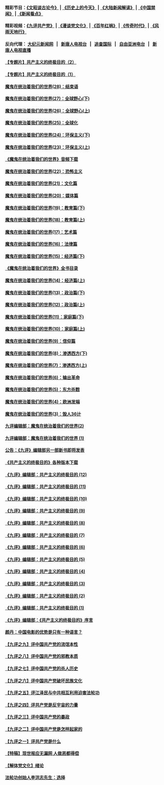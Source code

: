 #### 精彩节目：[《文昭谈古论今》](http://155.138.205.71/wenzhao) | [《历史上的今天》](http://155.138.205.71/today-in-history) | [《大陆新闻解读》](http://155.138.205.71/ntdtv-comedy) | [《中国禁闻》](http://155.138.205.71/ntdtv-news) | [《新闻看点》](http://155.138.205.71/news-insight) 

 #### 精彩视频：[《九评共产党》](http://155.138.205.71:10000/videos/jiuping) | [《漫谈党文化》](http://155.138.205.71:10000/videos/mtdwh) | [《百年红祸》](http://155.138.205.71:10000/videos/bnhh) | [《传奇时代》](http://155.138.205.71:10000/videos/legend) | [《风雨天地行》](http://155.138.205.71:10000/videos/fytdx) 

 #### 反向代理： [大纪元新闻网](http://155.138.205.71:10080/) &nbsp;&nbsp;|&nbsp;&nbsp; [新唐人电视台](http://155.138.205.71:8000/) &nbsp;&nbsp;|&nbsp;&nbsp; [追查国际](http://155.138.205.71:10010/) &nbsp;&nbsp;|&nbsp;&nbsp; [自由亚洲电台](http://155.138.205.71:9800/) &nbsp;&nbsp;|&nbsp;&nbsp; [新唐人电视直播](http://155.138.205.71/) 

#### [【专题片】共产主义的终极目的（2）](../pages/nsc422/n11061941.md?t=02252137) 

#### [【专题片】共产主义的终极目的（1）](../pages/nsc422/n11047728.md?t=02252137) 

#### [魔鬼在统治着我们的世界(28)：结束语](../pages/nsc422/n10936246.md?t=02252137) 

#### [魔鬼在统治着我们的世界(27)：全球野心(下)](../pages/nsc422/n10928319.md?t=02252137) 

#### [魔鬼在统治着我们的世界(26)：全球野心(上)](../pages/nsc422/n10900318.md?t=02252137) 

#### [魔鬼在统治着我们的世界(25)：全球化](../pages/nsc422/n10788205.md?t=02252137) 

#### [魔鬼在统治着我们的世界(24)：环保主义(下)](../pages/nsc422/n10695307.md?t=02252137) 

#### [魔鬼在统治着我们的世界(23)：环保主义(上)](../pages/nsc422/n10688613.md?t=02252137) 

#### [《魔鬼在统治着我们的世界》音频下载](../pages/nsc422/n10635553.md?t=02252137) 

#### [魔鬼在统治着我们的世界(22)：恐怖主义](../pages/nsc422/n10614727.md?t=02252137) 

#### [魔鬼在统治着我们的世界(21)：文化篇](../pages/nsc422/n10597706.md?t=02252137) 

#### [魔鬼在统治着我们的世界(20)：媒体篇](../pages/nsc422/n10586579.md?t=02252137) 

#### [魔鬼在统治着我们的世界(19)：教育篇(下)](../pages/nsc422/n10564808.md?t=02252137) 

#### [魔鬼在统治着我们的世界(18)：教育篇(上)](../pages/nsc422/n10526970.md?t=02252137) 

#### [魔鬼在统治着我们的世界(17)：艺术篇](../pages/nsc422/n10499093.md?t=02252137) 

#### [魔鬼在统治着我们的世界(16)：法律篇](../pages/nsc422/n10485969.md?t=02252137) 

#### [魔鬼在统治着我们的世界(15)：经济篇(下)](../pages/nsc422/n10469975.md?t=02252137) 

#### [《魔鬼在统治着我们的世界》全书目录](../pages/nsc422/n10464261.md?t=02252137) 

#### [魔鬼在统治着我们的世界(14)：经济篇(上)](../pages/nsc422/n10457370.md?t=02252137) 

#### [魔鬼在统治着我们的世界(13)：政治篇(下)](../pages/nsc422/n10448270.md?t=02252137) 

#### [魔鬼在统治着我们的世界(12)：政治篇(上)](../pages/nsc422/n10444576.md?t=02252137) 

#### [魔鬼在统治着我们的世界(11)：家庭篇(下)](../pages/nsc422/n10440961.md?t=02252137) 

#### [魔鬼在统治着我们的世界(10)：家庭篇(上)](../pages/nsc422/n10435448.md?t=02252137) 

#### [魔鬼在统治着我们的世界(9)：信仰篇](../pages/nsc422/n10432159.md?t=02252137) 

#### [魔鬼在统治着我们的世界(8)：渗透西方(下)](../pages/nsc422/n10429603.md?t=02252137) 

#### [魔鬼在统治着我们的世界(7)：渗透西方(上)](../pages/nsc422/n10426013.md?t=02252137) 

#### [魔鬼在统治着我们的世界(6)：输出革命](../pages/nsc422/n10421536.md?t=02252137) 

#### [魔鬼在统治着我们的世界(5)：东方杀戮](../pages/nsc422/n10417707.md?t=02252137) 

#### [魔鬼在统治着我们的世界(4)：欧洲发端](../pages/nsc422/n10414890.md?t=02252137) 

#### [魔鬼在统治着我们的世界(3)：毁人36计](../pages/nsc422/n10411583.md?t=02252137) 

#### [九评编辑部：魔鬼在统治着我们的世界(2)](../pages/nsc422/n10410036.md?t=02252137) 

#### [九评编辑部：魔鬼在统治着我们的世界 (1)](../pages/nsc422/n10406825.md?t=02252137) 

#### [公告：《九评》编辑部另一部新书即将发表](../pages/nsc422/n10405104.md?t=02252137) 

#### [《共产主义的终极目的》各种版本下载](../pages/nsc422/n10022138.md?t=02252137) 

#### [《九评》编辑部：共产主义的终极目的 (12)](../pages/nsc422/n9933272.md?t=02252137) 

#### [《九评》编辑部：共产主义的终极目的 (11)](../pages/nsc422/n9924973.md?t=02252137) 

#### [《九评》编辑部：共产主义的终极目的 (10)](../pages/nsc422/n9920883.md?t=02252137) 

#### [《九评》编辑部：共产主义的终极目的 (9)](../pages/nsc422/n9916363.md?t=02252137) 

#### [《九评》编辑部：共产主义的终极目的 (8)](../pages/nsc422/n9912488.md?t=02252137) 

#### [《九评》编辑部：共产主义的终极目的 (7)](../pages/nsc422/n9901176.md?t=02252137) 

#### [《九评》编辑部：共产主义的终极目的 (6)](../pages/nsc422/n9899359.md?t=02252137) 

#### [《九评》编辑部：共产主义的终极目的 (5)](../pages/nsc422/n9893174.md?t=02252137) 

#### [《九评》编辑部：共产主义的终极目的 (4)](../pages/nsc422/n9891246.md?t=02252137) 

#### [《九评》编辑部：共产主义的终极目的 (3)](../pages/nsc422/n9879879.md?t=02252137) 

#### [《九评》编辑部：共产主义的终极目的 (2)](../pages/nsc422/n9876205.md?t=02252137) 

#### [《九评》编辑部：共产主义的终极目的 (1)](../pages/nsc422/n9865857.md?t=02252137) 

#### [《九评》编辑部：《共产主义的终极目的》序言](../pages/nsc422/n9862666.md?t=02252137) 

#### [颜丹：中国电影的优势是只有一种语言？](../pages/nsc422/n9583062.md?t=02252137) 

#### [【九评之九】评中国共产党的流氓本性](../pages/nsc422/n737542.md?t=02252137) 

#### [【九评之八】评中国共产党的邪教本质](../pages/nsc422/n735942.md?t=02252137) 

#### [【九评之七】评中国共产党的杀人历史](../pages/nsc422/n733806.md?t=02252137) 

#### [【九评之六】评中国共产党破坏民族文化](../pages/nsc422/n731667.md?t=02252137) 

#### [【九评之五】评江泽民与中共相互利用迫害法轮功](../pages/nsc422/n730058.md?t=02252137) 

#### [【九评之四】评共产党是反宇宙的力量](../pages/nsc422/n727814.md?t=02252137) 

#### [【九评之三】评中国共产党的暴政](../pages/nsc422/n725597.md?t=02252137) 

#### [【九评之二】评中国共产党是怎样起家的](../pages/nsc422/n723946.md?t=02252137) 

#### [【九评之一】评共产党是什么](../pages/nsc422/n722529.md?t=02252137) 

#### [【特稿】现世报应无漏网 人做恶都得偿](../pages/nsc422/n4215167.md?t=02252137) 

#### [【解体党文化】绪论](../pages/nsc422/n1449356.md?t=02252137) 

#### [法轮功创始人李洪志先生：选择](../pages/nsc422/n3580738.md?t=02252137) 

